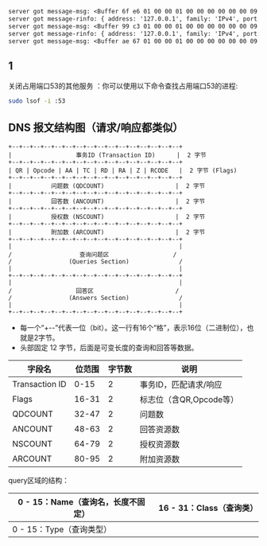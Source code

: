 ```txt
server got message-msg: <Buffer 6f e6 01 00 00 01 00 00 00 00 00 00 09 73 67 61 6c 69 2d 6d 63 73 0b 62 79 74 65 6f 76 65 72 73 65 61 03 63 6f 6d 00 00 1c 00 01>
server got message-rinfo: { address: '127.0.0.1', family: 'IPv4', port: 51882, size: 43 }
server got message-msg: <Buffer 99 c3 01 00 00 01 00 00 00 00 00 00 09 73 67 61 6c 69 2d 6d 63 73 0b 62 79 74 65 6f 76 65 72 73 65 61 03 63 6f 6d 00 00 01 00 01>
server got message-rinfo: { address: '127.0.0.1', family: 'IPv4', port: 64245, size: 43 }
server got message-msg: <Buffer ae 67 01 00 00 01 00 00 00 00 00 00 09 73 67 61 6c 69 2d 6d 63 73 0b 62 79 74 65 6f 76 65 72 73 65 61 03 63 6f 6d 00 00 41 00 01>
```

## 1

关闭占用端口53的其他服务 ：你可以使用以下命令查找占用端口53的进程:

```bash
sudo lsof -i :53
```

## DNS 报文结构图（请求/响应都类似）

```
+--+--+--+--+--+--+--+--+--+--+--+--+--+--+--+--+
|                  事务ID (Transaction ID)      |  2 字节
+--+--+--+--+--+--+--+--+--+--+--+--+--+--+--+--+
| QR | Opcode | AA | TC | RD | RA | Z | RCODE   |  2 字节 (Flags)
+--+--+--+--+--+--+--+--+--+--+--+--+--+--+--+--+
|           问题数 (QDCOUNT)                    |  2 字节
+--+--+--+--+--+--+--+--+--+--+--+--+--+--+--+--+
|           回答数 (ANCOUNT)                    |  2 字节
+--+--+--+--+--+--+--+--+--+--+--+--+--+--+--+--+
|           授权数 (NSCOUNT)                    |  2 字节
+--+--+--+--+--+--+--+--+--+--+--+--+--+--+--+--+
|           附加数 (ARCOUNT)                    |  2 字节
+--+--+--+--+--+--+--+--+--+--+--+--+--+--+--+--+
|                                               |
/                   查询问题区                  /
/                (Queries Section)              /
|                                               |
+--+--+--+--+--+--+--+--+--+--+--+--+--+--+--+--+
|                                               |
/                  回答区                       /
/                (Answers Section)              /
|                                               |
+--+--+--+--+--+--+--+--+--+--+--+--+--+--+--+--+
```
- 每一个“+--”代表一位（bit）。这一行有16个“格”，表示16位（二进制位），也就是2字节。
- 头部固定 12 字节，后面是可变长度的查询和回答等数据。

| 字段名 | 位范围 | 字节数 | 说明 |
| ---- | ---- | ---- | ---- |
| Transaction ID | 0-15 | 2 | 事务ID，匹配请求/响应 |
| Flags | 16-31 | 2 | 标志位（含QR,Opcode等） |
| QDCOUNT | 32-47 | 2 | 问题数 |
| ANCOUNT | 48-63 | 2 | 回答资源数 |
| NSCOUNT | 64-79 | 2 | 授权资源数 |
| ARCOUNT | 80-95 | 2 | 附加资源数 | 


query区域的结构：

| 0 - 15：Name（查询名，长度不固定） | 16 - 31：Class（查询类） |
| ---- | ---- |
| 0 - 15：Type（查询类型） |  | 